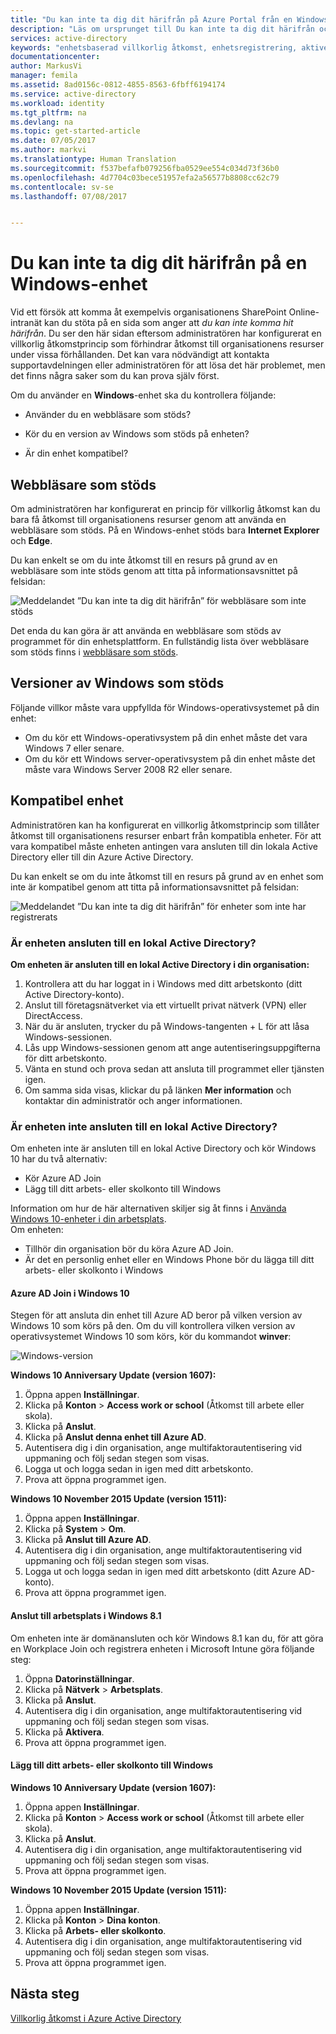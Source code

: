 ```yaml
---
title: "Du kan inte ta dig dit härifrån på Azure Portal från en Windows-enhet | Microsoft Docs"
description: "Läs om ursprunget till Du kan inte ta dig dit härifrån och vad du kan kontrollera för att inte stöta på den här dialogrutan."
services: active-directory
keywords: "enhetsbaserad villkorlig åtkomst, enhetsregistrering, aktivera enhetsregistrering, enhetsregistrering och MDM"
documentationcenter: 
author: MarkusVi
manager: femila
ms.assetid: 8ad0156c-0812-4855-8563-6fbff6194174
ms.service: active-directory
ms.workload: identity
ms.tgt_pltfrm: na
ms.devlang: na
ms.topic: get-started-article
ms.date: 07/05/2017
ms.author: markvi
ms.translationtype: Human Translation
ms.sourcegitcommit: f537befafb079256fba0529ee554c034d73f36b0
ms.openlocfilehash: 4d7704c03bece51957efa2a56577b8808cc62c79
ms.contentlocale: sv-se
ms.lasthandoff: 07/08/2017


---
```

# Du kan inte ta dig dit härifrån på en Windows-enhet
<a id="you-cant-get-there-from-here-on-a-windows-device" class="xliff"></a>

Vid ett försök att komma åt exempelvis organisationens SharePoint Online-intranät kan du stöta på en sida som anger att *du kan inte komma hit härifrån*. Du ser den här sidan eftersom administratören har konfigurerat en villkorlig åtkomstprincip som förhindrar åtkomst till organisationens resurser under vissa förhållanden. Det kan vara nödvändigt att kontakta supportavdelningen eller administratören för att lösa det här problemet, men det finns några saker som du kan prova själv först.

Om du använder en **Windows**-enhet ska du kontrollera följande:

- Använder du en webbläsare som stöds?

- Kör du en version av Windows som stöds på enheten?

- Är din enhet kompatibel?






## Webbläsare som stöds
<a id="supported-browser" class="xliff"></a>

Om administratören har konfigurerat en princip för villkorlig åtkomst kan du bara få åtkomst till organisationens resurser genom att använda en webbläsare som stöds. På en Windows-enhet stöds bara **Internet Explorer** och **Edge**.

Du kan enkelt se om du inte åtkomst till en resurs på grund av en webbläsare som inte stöds genom att titta på informationsavsnittet på felsidan:

![Meddelandet ”Du kan inte ta dig dit härifrån” för webbläsare som inte stöds](./media/active-directory-conditional-access-device-remediation/02.png "Scenario")

Det enda du kan göra är att använda en webbläsare som stöds av programmet för din enhetsplattform. En fullständig lista över webbläsare som stöds finns i [webbläsare som stöds](active-directory-conditional-access-supported-apps.md#supported-browsers-for-device-based-policies).  


## Versioner av Windows som stöds
<a id="supported-versions-of-windows" class="xliff"></a>

Följande villkor måste vara uppfyllda för Windows-operativsystemet på din enhet: 

- Om du kör ett Windows-operativsystem på din enhet måste det vara Windows 7 eller senare.
- Om du kör ett Windows server-operativsystem på din enhet måste det måste vara Windows Server 2008 R2 eller senare. 


## Kompatibel enhet
<a id="compliant-device" class="xliff"></a>

Administratören kan ha konfigurerat en villkorlig åtkomstprincip som tillåter åtkomst till organisationens resurser enbart från kompatibla enheter. För att vara kompatibel måste enheten antingen vara ansluten till din lokala Active Directory eller till din Azure Active Directory.

Du kan enkelt se om du inte åtkomst till en resurs på grund av en enhet som inte är kompatibel genom att titta på informationsavsnittet på felsidan:
 
![Meddelandet ”Du kan inte ta dig dit härifrån” för enheter som inte har registrerats](./media/active-directory-conditional-access-device-remediation/01.png "Scenario")


### Är enheten ansluten till en lokal Active Directory?
<a id="is-your-device-joined-to-an-on-premises-active-directory" class="xliff"></a>

**Om enheten är ansluten till en lokal Active Directory i din organisation:**

1. Kontrollera att du har loggat in i Windows med ditt arbetskonto (ditt Active Directory-konto).
2. Anslut till företagsnätverket via ett virtuellt privat nätverk (VPN) eller DirectAccess.
3. När du är ansluten, trycker du på Windows-tangenten + L för att låsa Windows-sessionen.
4. Lås upp Windows-sessionen genom att ange autentiseringsuppgifterna för ditt arbetskonto.
5. Vänta en stund och prova sedan att ansluta till programmet eller tjänsten igen.
6. Om samma sida visas, klickar du på länken **Mer information** och kontaktar din administratör och anger informationen.


### Är enheten inte ansluten till en lokal Active Directory?
<a id="is-your-device-not-joined-to-an-on-premises-active-directory" class="xliff"></a>

Om enheten inte är ansluten till en lokal Active Directory och kör Windows 10 har du två alternativ:

* Kör Azure AD Join
* Lägg till ditt arbets- eller skolkonto till Windows

Information om hur de här alternativen skiljer sig åt finns i [Använda Windows 10-enheter i din arbetsplats](active-directory-azureadjoin-windows10-devices.md).  
Om enheten:

- Tillhör din organisation bör du köra Azure AD Join.
- Är det en personlig enhet eller en Windows Phone bör du lägga till ditt arbets- eller skolkonto i Windows 



#### Azure AD Join i Windows 10
<a id="azure-ad-join-on-windows-10" class="xliff"></a>

Stegen för att ansluta din enhet till Azure AD beror på vilken version av Windows 10 som körs på den. Om du vill kontrollera vilken version av operativsystemet Windows 10 som körs, kör du kommandot **winver**: 

![Windows-version](./media/active-directory-conditional-access-device-remediation/03.png )


**Windows 10 Anniversary Update (version 1607):**

1. Öppna appen **Inställningar**.
2. Klicka på **Konton** > **Access work or school** (Åtkomst till arbete eller skola).
3. Klicka på **Anslut**.
4. Klicka på **Anslut denna enhet till Azure AD**.
5. Autentisera dig i din organisation, ange multifaktorautentisering vid uppmaning och följ sedan stegen som visas.
6. Logga ut och logga sedan in igen med ditt arbetskonto.
7. Prova att öppna programmet igen.

**Windows 10 November 2015 Update (version 1511):**

1. Öppna appen **Inställningar**.
2. Klicka på **System** > **Om**.
3. Klicka på **Anslut till Azure AD**.
4. Autentisera dig i din organisation, ange multifaktorautentisering vid uppmaning och följ sedan stegen som visas.
5. Logga ut och logga sedan in igen med ditt arbetskonto (ditt Azure AD-konto).
6. Prova att öppna programmet igen.


#### Anslut till arbetsplats i Windows 8.1
<a id="workplace-join-on-windows-81" class="xliff"></a>

Om enheten inte är domänansluten och kör Windows 8.1 kan du, för att göra en Workplace Join och registrera enheten i Microsoft Intune göra följande steg:

1. Öppna **Datorinställningar**.
2. Klicka på **Nätverk** > **Arbetsplats**.
3. Klicka på **Anslut**.
4. Autentisera dig i din organisation, ange multifaktorautentisering vid uppmaning och följ sedan stegen som visas.
5. Klicka på **Aktivera**.
6. Prova att öppna programmet igen.



#### Lägg till ditt arbets- eller skolkonto till Windows
<a id="add-your-work-or-school-account-to-windows" class="xliff"></a> 


**Windows 10 Anniversary Update (version 1607):**

1. Öppna appen **Inställningar**.
2. Klicka på **Konton** > **Access work or school** (Åtkomst till arbete eller skola).
3. Klicka på **Anslut**.
4. Autentisera dig i din organisation, ange multifaktorautentisering vid uppmaning och följ sedan stegen som visas.
5. Prova att öppna programmet igen.


**Windows 10 November 2015 Update (version 1511):**

1. Öppna appen **Inställningar**.
2. Klicka på **Konton** > **Dina konton**.
3. Klicka på **Arbets- eller skolkonto**.
4. Autentisera dig i din organisation, ange multifaktorautentisering vid uppmaning och följ sedan stegen som visas.
5. Prova att öppna programmet igen.





## Nästa steg
<a id="next-steps" class="xliff"></a>
[Villkorlig åtkomst i Azure Active Directory](active-directory-conditional-access.md)


